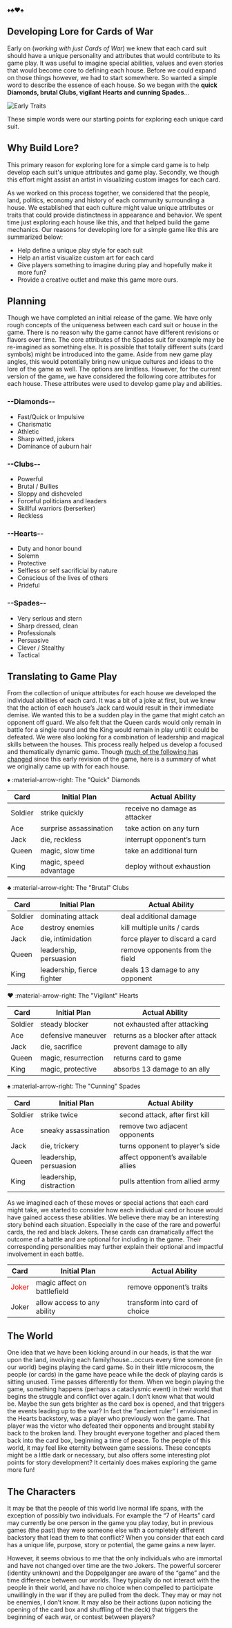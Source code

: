 :diamonds::clubs::hearts::spades:  

## Developing Lore for Cards of War
Early on (*working with just Cards of War*) we knew that each card suit should have a unique personality and attributes that would contribute to its game play. It was useful to imagine special abilities, values and even stories that would become core to defining each house. Before we could expand on those things however, we had to start somewhere. So wanted a simple word to describe the essence of each house. So we began with the **quick Diamonds, brutal Clubs, vigilant Hearts and cunning Spades**…

![Early Traits](assets/trait-concepts.png "Early Traits")

These simple words were our starting points for exploring each unique card suit.

## Why Build Lore?
This primary reason for exploring lore for a simple card game is to help develop each suit's unique attributes and game play. Secondly, we though this effort might assist an artist in visualizing custom images for each card. 

As we worked on this process together, we considered that the people, land, politics, economy and history of each community surrounding a house. We established that each culture might value unique attributes or traits that could provide distinctness in appearance and behavior. We spent time just exploring each house like this, and that helped build the game mechanics. Our reasons for developing lore for a simple game like this are summarized below:

- Help define a unique play style for each suit
- Help an artist visualize custom art for each card
- Give players something to imagine during play and hopefully make it more fun?
- Provide a creative outlet and make this game more ours.

## Planning
Though we have completed an initial release of the game. We have only rough concepts of the uniqueness between each card suit or house in the game. There is no reason why the game cannot have different revisions or flavors over time. The core attributes of the Spades suit for example may be re-imagined as something else. It is possible that totally different suits (card symbols) might be introduced into the game. Aside from new game play angles, this would potentially bring new unique cultures and ideas to the lore of the game as well. The options are limitless. However, for the current version of the game, we have considered the following core attributes for each house. These attributes were used to develop game play and abilities.

### --Diamonds--
- Fast/Quick or Impulsive
- Charismatic
- Athletic
- Sharp witted, jokers
- Dominance of auburn hair

### --Clubs--
- Powerful
- Brutal / Bullies
- Sloppy and disheveled
- Forceful politicians and leaders
- Skillful warriors (berserker)
- Reckless

### --Hearts--
- Duty and honor bound
- Solemn
- Protective
- Selfless or self sacrificial by nature
- Conscious of the lives of others
- Prideful

### --Spades--
- Very serious and stern
- Sharp dressed, clean
- Professionals
- Persuasive
- Clever / Stealthy
- Tactical

## Translating to Game Play
From the collection of unique attributes for each house we developed the individual abilities of each card. It was a bit of a joke at first, but we knew that the action of each house’s Jack card would result in their immediate demise. We wanted this to be a sudden play in the game that might catch an opponent off guard. We also felt that the Queen cards would only remain in battle for a single round and the King would remain in play until it could be defeated. We were also looking for a combination of leadership and magical skills between the houses. This process really helped us develop a focused and thematically dynamic game. Though <u>much of the following has changed</u> since this early revision of the game, here is a summary of what we originally came up with for each house.

:diamonds: :material-arrow-right: The "Quick" Diamonds

| Card | Initial Plan | Actual Ability|
| ----------- | ----------- | ----------- |
| Soldier | strike quickly | receive no damage as attacker |
| Ace | surprise assassination | take action on any turn | 
| Jack | die, reckless | interrupt opponent’s turn |
| Queen | magic, slow time | take an additional turn |
| King | magic, speed advantage  | deploy without exhaustion |

:clubs: :material-arrow-right: The "Brutal" Clubs

| Card | Initial Plan | Actual Ability|
| ----------- | ----------- | ----------- |
| Soldier | dominating attack | deal additional damage |
| Ace | destroy enemies | kill multiple units / cards | 
| Jack | die, intimidation | force player to discard a card |
| Queen | leadership, persuasion | remove opponents from the field |
| King | leadership, fierce fighter | deals 13 damage to any opponent |

:hearts: :material-arrow-right: The "Vigilant" Hearts

| Card | Initial Plan | Actual Ability|
| ----------- | ----------- | ----------- |
| Soldier | steady blocker | not exhausted after attacking |
| Ace | defensive maneuver | returns as a blocker after attack | 
| Jack | die, sacrifice | prevent damage to ally |
| Queen | magic, resurrection | returns card to game |
| King | magic, protective | absorbs 13 damage to an ally |

:spades: :material-arrow-right: The "Cunning" Spades

| Card | Initial Plan | Actual Ability|
| ----------- | ----------- | ----------- |
| Soldier | strike twice | second attack, after first kill |
| Ace | sneaky assassination | remove two adjacent opponents | 
| Jack | die, trickery | turns opponent to player’s side |
| Queen | leadership, persuasion | affect opponent’s available allies |
| King | leadership, distraction | pulls attention from allied army |

As we imagined each of these moves or special actions that each card might take, we started to consider how each individual card or house would have gained access these abilities. We believe there may be an interesting story behind each situation. Especially in the case of the rare and powerful cards, the red and black Jokers. These cards can dramatically affect the outcome of a battle and are optional for including in the game. Their corresponding personalities may further explain their optional and impactful involvement in each battle. 

| Card | Initial Plan | Actual Ability|
| ----------- | ----------- | ----------- |
| <span style="color:red">Joker</span> | magic affect on battlefield | remove opponent’s traits |
| Joker | allow access to any ability | transform into card of choice | 

## The World
One idea that we have been kicking around in our heads, is that the war upon the land, involving each family/house…occurs every time someone (in our world) begins playing the card game. So in their little microcosm, the people (or cards) in the game have peace while the deck of playing cards is sitting unused. Time passes differently for them. When we begin playing the game, something happens (perhaps a cataclysmic event) in their world that begins the struggle and conflict over again. I don’t know what that would be. Maybe the sun gets brighter as the card box is opened, and that triggers the events leading up to the war? In fact the “ancient ruler” I envisioned in the Hearts backstory, was a player who previously won the game. That player was the victor who defeated their opponents and brought stability back to the broken land. They brought everyone together and placed them back into the card box, beginning a time of peace. To the people of this world, it may feel like eternity between game sessions. These concepts might be a little dark or necessary, but also offers some interesting plot points for story development? It certainly does makes exploring the game more fun!

## The Characters
It may be that the people of this world live normal life spans, with the exception of possibly two individuals. For example the “7 of Hearts” card may currently be one person in the game you play today, but in previous games (the past) they were someone else with a completely different backstory that lead them to that conflict? When you consider that each card has a unique life, purpose, story or potential, the game gains a new layer.

However, it seems obvious to me that the only individuals who are immortal and have not changed over time are the two Jokers. The powerful sorcerer (identity unknown) and the Doppelganger are aware of the “game” and the time difference between our worlds. They typically do not interact with the people in their world, and have no choice when compelled to participate unwillingly in the war if they are pulled from the deck. They may or may not be enemies, I don’t know. It may also be their actions (upon noticing the opening of the card box and shuffling of the deck) that triggers the beginning of each war, or contest between players?
